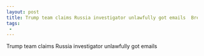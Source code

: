 ```yaml
---
layout: post
title: Trump team claims Russia investigator unlawfully got emails  Breitbart
tags:
 -
---
```

Trump team claims Russia investigator unlawfully got emails

